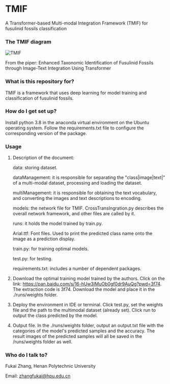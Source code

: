 # TMIF
A Transformer-based Multi-modal Integration Framework (TMIF) for fusulinid fossils classification

### **The TMIF diagram**

![TMIF](https://github.com/xiaoyantxx/TMIF/assets/154036426/7682d6df-b88c-4105-b214-d6ea325f320d)

From the piper: Enhanced Taxonomic Identification of Fusulinid Fossils through Image-Text Integration Using Transformer

### What is this repository for?

TMIF is a framework that uses deep learning for model training and classification of fusulinid fossils.

### How do I get set up?

Install python 3.8 in the anaconda virtual environment on the Ubuntu operating system. Follow the requirements.txt file to configure the corresponding version of the package.

### Usage

1) Description of the document:

   data: storing dataset.

   dataManagement: it is responsible for separating the "class|image|text|" of a multi-modal dataset, processing and loading the dataset.

   multiManagement: it is responsible for obtaining the text vocabulary, and converting the images and text descriptions to encoding.

   models: the network file for TMIF. CrossTransIngration.py describes the overall network framework, and other files are called by it.

   runs: it holds the model trained by train.py.
   
   Arial.ttf: Font files. Used to print the predicted class name onto the image as a prediction display.

   train.py: for training optimal models.

   test.py: for testing.

   requirements.txt: includes a number of dependent packages.

2) Download the optimal training model trained by the authors. Click on the link: https://pan.baidu.com/s/16-hUw3IMuOb0gf0dr9AuQg?pwd=3f74. The extraction code is 3f74. Download the model and place it in the ./runs/weights folder. 

3) Deploy the environment in IDE or terminal. Click test.py, set the weights file and the path to the multimodal dataset (already set). Click run to output the class predicted by the model.

4) Output file. In the ./runs/weights folder, output an output.txt file with the categories of the model's predicted samples and the accuracy. The result images of the predicted samples will all be saved in the /runs/weights folder as well.

### Who do I talk to?

Fukai Zhang, Henan Polytechnic University

Email: zhangfukai@hpu.edu.cn
